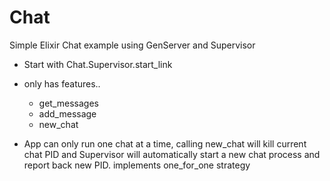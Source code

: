 # Chat

Simple Elixir Chat example using GenServer and Supervisor

- Start with Chat.Supervisor.start_link

- only has features..
  - get_messages
  - add_message
  - new_chat

- App can only run one chat at a time, calling new_chat will kill current chat PID and Supervisor will automatically start a new chat process and report back new PID. implements one_for_one strategy
